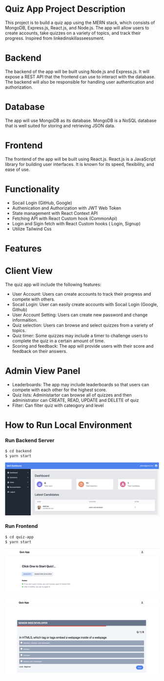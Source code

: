 # Quiz App Project Description

This project is to build a quiz app using the MERN stack, which consists of MongoDB, Express.js, React.js, and Node.js. The app will allow users to create accounts, take quizzes on a variety of topics, and track their progress. Inspired from linkedinskillasseessment.

# Backend

The backend of the app will be built using Node.js and Express.js. It will expose a REST API that the frontend can use to interact with the database. The backend will also be responsible for handling user authentication and authorization.

# Database

The app will use MongoDB as its database. MongoDB is a NoSQL database that is well suited for storing and retrieving JSON data.

# Frontend

The frontend of the app will be built using React.js. React.js is a JavaScript library for building user interfaces. It is known for its speed, flexibility, and ease of use.

# Functionality

- Socail Login (GitHub, Google)
- Authenication and Authorization with JWT Web Token
- State management with React Context API
- Fetching API with React Custom hook (CommonApi)
- Login and Sigin fetch with React Custom hooks ( Login, Signup)
- Utilize Tailwind Css

# Features

# Client View

The quiz app will include the following features:

- User Account: Users can create accounts to track their progress and compete with others.
- Socail Login: User can easily create accounts with Socail Login (Google, Github)
- User Account Setting: Users can create new password and change informaition.
- Quiz selection: Users can browse and select quizzes from a variety of topics.
- Quiz timer: Some quizzes may include a timer to challenge users to complete the quiz in a certain amount of time.
- Scoring and feedback: The app will provide users with their score and feedback on their answers.

# Admin View Panel

- Leaderboards: The app may include leaderboards so that users can compete with each other for the highest score.
- Quiz lists: Administartor can browse all of quizzes and then administrator can CREATE, READ, UPDATE and DELETE of quiz
- Filter: Can filter quiz with cateogory and level

# How to Run Local Environment

### Run Backend Server

```
$ cd backend
$ yarn start
```

![dashboard](./dashboard.png)

### Run Frontend

```
$ cd quiz-app
$ yarn start
```

![quiz app homepage](./homepage.png)

![quiz app](./quiz.png)
